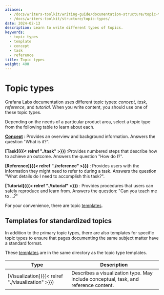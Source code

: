 ```yaml
---
aliases:
  - /docs/writers-toolkit/writing-guide/documentation-structure/topic-types/
  - /docs/writers-toolkit/structure/topic-types/
date: 2024-02-13
description: Learn to write different types of topics.
keywords:
  - topic types
  - template
  - concept
  - task
  - reference
title: Topic types
weight: 400
---
```


# Topic types

Grafana Labs documentation uses different topic types: _concept_, _task_, _reference_, and _tutorial_.
When you write content, you should use one of these topic types.

Depending on the needs of a particular product area, select a topic type from the following table to learn about each.

<!-- vale Grafana.GoogleFirstPerson = NO -->

**[Concept](https://grafana.com/docs/writers-toolkit/structure/topic-types/concept/)**
: Provides an overview and background information. Answers the question "What is it?".

**[Task]({{< relref "./task" >}})**
:Provides numbered steps that describe how to achieve an outcome. Answers the question "How do I?".

**[Reference]({{< relref "./reference" >}})**
: Provides users with the information they might need to refer to during a task. Answers the question "What details do I need to accomplish this task?".

**[Tutorial]({{< relref "./tutorial" >}})**
: Provides procedures that users can safely reproduce and learn from. Answers the question: "Can you teach me to …?"

<!-- vale Grafana.GoogleFirstPerson = YES -->

For your convenience, there are topic [templates](https://github.com/grafana/writers-toolkit/tree/main/docs/static/templates).

## Templates for standardized topics

In addition to the primary topic types, there are also templates for specific topic types to ensure that pages documenting the same subject matter have a standard format.

These [templates](https://github.com/grafana/writers-toolkit/tree/main/docs/static/templates) are in the same directory as the topic type templates.

| Type                                              | Description                                                                          |
| ------------------------------------------------- | ------------------------------------------------------------------------------------ |
| [Visualization]({{< relref "./visualization" >}}) | Describes a visualization type. May include conceptual, task, and reference content. |
